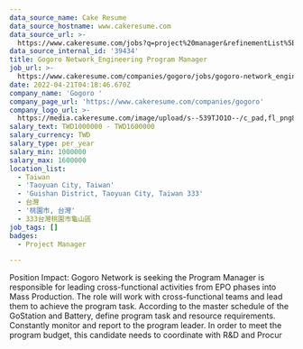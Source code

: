 ```yaml
---
data_source_name: Cake Resume
data_source_hostname: www.cakeresume.com
data_source_url: >-
  https://www.cakeresume.com/jobs?q=project%20manager&refinementList%5Blang_name%5D%5B0%5D=English&refinementList%5Bsalary_type%5D=per_year&range%5Bsalary_range%5D%5Bmin%5D=1000000&page=2
data_source_internal_id: '39434'
title: Gogoro Network_Engineering Program Manager
job_url: >-
  https://www.cakeresume.com/companies/gogoro/jobs/gogoro-network_engineering-program-manager
date: 2022-04-21T04:18:46.670Z
company_name: 'Gogoro '
company_page_url: 'https://www.cakeresume.com/companies/gogoro'
company_logo_url: >-
  https://media.cakeresume.com/image/upload/s--539TJO1O--/c_pad,fl_png8,h_200,w_200/v1519962195/bs30ppqfsdpnhblxxk90.png
salary_text: TWD1000000 - TWD1600000
salary_currency: TWD
salary_type: per_year
salary_min: 1000000
salary_max: 1600000
location_list:
  - Taiwan
  - 'Taoyuan City, Taiwan'
  - 'Guishan District, Taoyuan City, Taiwan 333'
  - 台灣
  - '桃園市, 台灣'
  - 333台灣桃園市龜山區
job_tags: []
badges:
  - Project Manager

---
```


Position Impact: Gogoro Network is seeking the Program Manager is responsible for leading cross-functional activities from EPO phases into Mass Production. The role will work with cross-functional teams and lead them to achieve the program task. According to the master schedule of the GoStation and Battery, define program task and resource requirements. Constantly monitor and report to the program leader. In order to meet the program budget, this candidate needs to coordinate with R&D and Procur